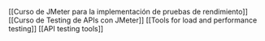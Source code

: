 [[Curso de JMeter para la implementación de pruebas de rendimiento]] [[Curso de Testing de APIs con JMeter]] [[Tools for load and performance testing]] [[API testing tools]] 